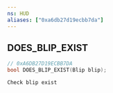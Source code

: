 ```yaml
---
ns: HUD
aliases: ["0xa6db27d19ecbb7da"]
---
```

## DOES_BLIP_EXIST

```c
// 0xA6DB27D19ECBB7DA
bool DOES_BLIP_EXIST(Blip blip);
```

```
Check blip exist
```
